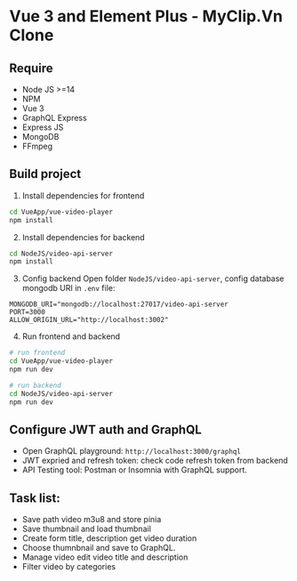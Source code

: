 # Vue 3 and Element Plus - MyClip.Vn Clone

## Require

- Node JS >=14
- NPM
- Vue 3
- GraphQL Express
- Express JS
- MongoDB
- FFmpeg

## Build project

1. Install dependencies for frontend

```bash
cd VueApp/vue-video-player
npm install
```

2. Install dependencies for backend

```bash
cd NodeJS/video-api-server
npm install
```

3. Config backend
   Open folder `NodeJS/video-api-server`, config database mongodb URI in `.env` file:

```ENV
MONGODB_URI="mongodb://localhost:27017/video-api-server
PORT=3000
ALLOW_ORIGIN_URL="http://localhost:3002"
```

4. Run frontend and backend

```bash
# run frontend
cd VueApp/vue-video-player
npm run dev

# run backend
cd NodeJS/video-api-server
npm run dev
```

## Configure JWT auth and GraphQL

- Open GraphQL playground: `http://localhost:3000/graphql`
- JWT expried and refresh token: check code refresh token from backend
- API Testing tool: Postman or Insomnia with GraphQL support.

## Task list:

- Save path video m3u8 and store pinia
- Save thumbnail and load thumbnail
- Create form title, description get video duration
- Choose thumnbnail and save to GraphQL.
- Manage video edit video title and description
- Filter video by categories
